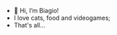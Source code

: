 - 👋 Hi, I’m Biagio!
- I love cats, food and videogames;
- That's all...

<!---
BiagioCaracciolo-FEM/BiagioCaracciolo-FEM is a ✨ special ✨ repository because its `README.md` (this file) appears on your GitHub profile.
You can click the Preview link to take a look at your changes.
--->
